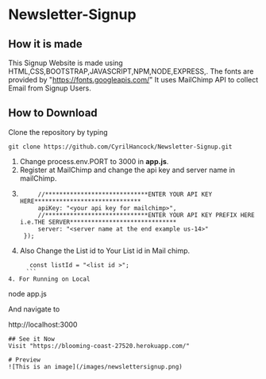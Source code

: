 # Newsletter-Signup
## How it is made
  This Signup Website is made using HTML,CSS,BOOTSTRAP,JAVASCRIPT,NPM,NODE,EXPRESS,.
 The fonts are provided by "https://fonts.googleapis.com/"
 It uses MailChimp API to collect Email from Signup Users. 
## How to Download
Clone the repository by typing
```
git clone https://github.com/CyrilHancock/Newsletter-Signup.git
```
1. Change process.env.PORT to 3000 in **app.js**.
2. Register at MailChimp  and change the api key and server name in mailChimp.
3. ``` mailchimp.setConfig({
        //*****************************ENTER YOUR API KEY HERE******************************
        apiKey: "<your api key for mailchimp>",
        //*****************************ENTER YOUR API KEY PREFIX HERE i.e.THE SERVER******************************
        server: "<server name at the end example us-14>"
    });
    ```
4. Also Change the List id to Your List id in Mail chimp.
  ```//*****************************ENTER YOU LIST ID HERE******************************
        const listId = "<list id >";
       ```    
4. For Running on Local

```
node app.js

And navigate to

http://localhost:3000
```
## See it Now
Visit "https://blooming-coast-27520.herokuapp.com/"

# Preview
![This is an image](/images/newslettersignup.png)

